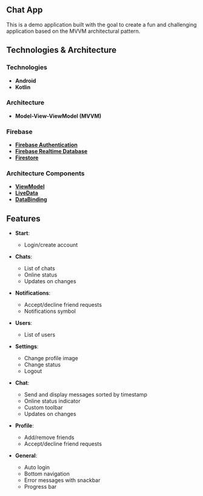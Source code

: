 ## **Chat App**
This is a demo application built with the goal to create a fun and challenging application based on the MVVM architectural pattern.
## Technologies & Architecture
### Technologies
- **Android**
- **Kotlin**
### Architecture
- **Model-View-ViewModel (MVVM)**
### Firebase
- **[Firebase Authentication](https://firebase.google.com/docs/auth)**
- **[Firebase Realtime Database](https://firebase.google.com/docs/database)**
- **[Firestore](https://firebase.google.com/docs/firestore)**
### Architecture Components
- **[ViewModel](https://developer.android.com/topic/libraries/architecture/viewmodel)**
- **[LiveData](https://developer.android.com/topic/libraries/architecture/livedata)**
- **[DataBinding](https://developer.android.com/topic/libraries/data-binding)**
  
## Features

- **Start**: 
  - Login/create account

- **Chats**: 
  - List of chats
  - Online status
  - Updates on changes

- **Notifications**: 
  - Accept/decline friend requests
  - Notifications symbol

- **Users**: 
  - List of users

- **Settings**: 
  - Change profile image
  - Change status
  - Logout

- **Chat**: 
  - Send and display messages sorted by timestamp
  - Online status indicator
  - Custom toolbar
  - Updates on changes

- **Profile**: 
  - Add/remove friends
  - Accept/decline friend requests

- **General**: 
  - Auto login
  - Bottom navigation
  - Error messages with snackbar
  - Progress bar
